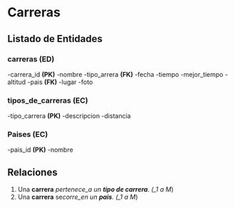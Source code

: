 # Carreras

## Listado de Entidades

### carreras **(ED)**

-carrera_id **(PK)**
-nombre
-tipo_arrera **(FK)**
-fecha
-tiempo
-mejor_tiempo
-altitud
-pais **(FK)**
-lugar
-foto

### tipos_de_carreras **(EC)**

-tipo_carrera **(PK)**
-descripcion
-distancia

### Paises **(EC)**

-pais_id **(PK)**
-nombre

## Relaciones

1. Una **carrera** _pertenece_a un **tipo de carrera**. (\_1 a M_)
2. Una **carrera** se*corre_en un **pais**. (\_1 a M*)

